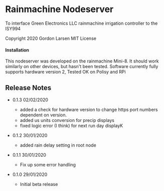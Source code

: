 # Rainmachine Nodeserver
To interface Green Electronics LLC rainmachine irrigation controller to the ISY994

Copyright 2020 Gordon Larsen MIT License

#### Installation

This nodeserver was developed on the rainmachine Mini-8. It should work similarly on other devices, but hasn't been tested.
Software currently fully supports hardware version 2, 
Tested OK on Polisy and RPi



## Release Notes
- 0.1.3 02/02/2020
    - added a check for hardware version to change https port
    numbers dependent on version.
    - added us units conversion for precip displays
    - fixed logic error (I think) for next  run day displayK

- 0.1.2 30/01/2020
    - added rain delay setting in root node

- 0.1.1 30/01/2020
    - Fix up some error handling
    
- 0.1.0 29/01/2020 
    - Initial beta release